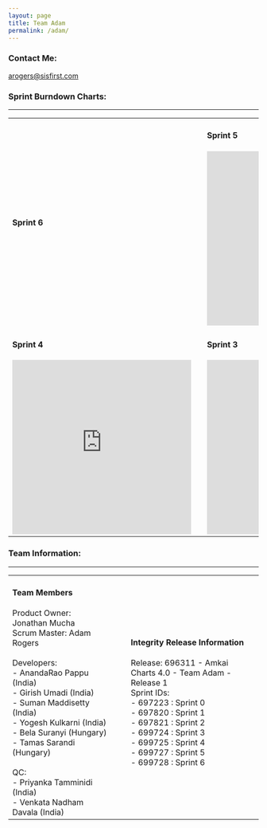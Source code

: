 ```yaml
---
layout: page
title: Team Adam
permalink: /adam/
---
```

### Contact Me:
[arogers@sisfirst.com](mailto:arogers@sisfirst.com)

### Sprint Burndown Charts:
---
<table>
<tr width='900px'>
<td><h4>Sprint 6</h4></td>
<td></td>
<td><h4>Sprint 5</h4><iframe width='360' height='350' src='https://burndownfortrello.com/embed/hquebuoxwd' frameborder='0'></iframe></td>
</tr>
<tr width='900px'>
<td><h4>Sprint 4</h4><iframe width='360' height='350' src='https://burndownfortrello.com/embed/509zc75aa4' frameborder='0'></iframe></td>
<td></td>
<td><h4>Sprint 3</h4><iframe width='360' height='350' src='https://burndownfortrello.com/embed/olrlj1zt52' frameborder='0'></iframe></td>
</tr>
</table>

### Team Information:
---
<table>
<tr width='1280px'>
<td width='380px'><h4>Team Members</h4>Product Owner: Jonathan Mucha <br/>
Scrum Master: Adam Rogers<br/><br/>
Developers:<br/>
 - AnandaRao Pappu (India)<br/>
 - Girish Umadi (India)<br/>
 - Suman Maddisetty (India)<br/>
 - Yogesh Kulkarni (India)<br/>
 - Bela Suranyi (Hungary)<br/>
 - Tamas Sarandi (Hungary)<br/><br/>
QC:<br/>
 - Priyanka Tamminidi (India)<br/>
 - Venkata Nadham Davala (India)<br/></td>
<td width='40px'></td>
<td width='540px'>
<h4>Integrity Release Information</h4>
Release: 696311 - Amkai Charts 4.0 - Team Adam - Release 1<br/>
Sprint IDs:<br/>
 - 697223 : Sprint 0<br/>
 - 697820 : Sprint 1<br/>
 - 697821 : Sprint 2<br/>
 - 699724 : Sprint 3<br/>
 - 699725 : Sprint 4<br/>
 - 699727 : Sprint 5<br/>
 - 699728 : Sprint 6<br/></td>
</tr>
</table>
